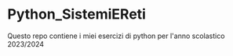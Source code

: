 # Python_SistemiEReti
Questo repo contiene i miei esercizi di python per l'anno scolastico 2023/2024
